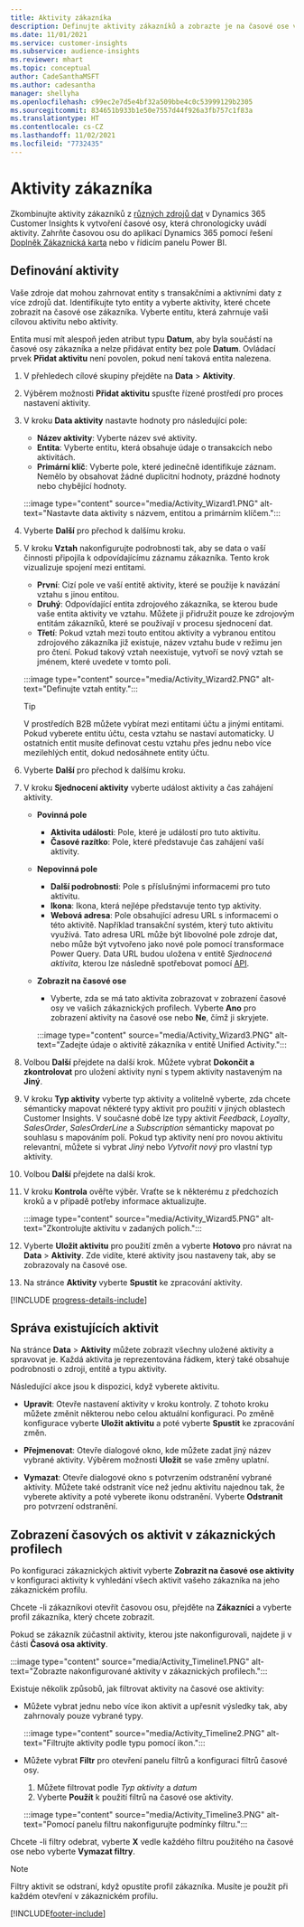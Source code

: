 ```yaml
---
title: Aktivity zákazníka
description: Definujte aktivity zákazníků a zobrazte je na časové ose v zákaznických profilech.
ms.date: 11/01/2021
ms.service: customer-insights
ms.subservice: audience-insights
ms.reviewer: mhart
ms.topic: conceptual
author: CadeSanthaMSFT
ms.author: cadesantha
manager: shellyha
ms.openlocfilehash: c99ec2e7d5e4bf32a509bbe4c0c53999129b2305
ms.sourcegitcommit: 834651b933b1e50e7557d44f926a3fb757c1f83a
ms.translationtype: HT
ms.contentlocale: cs-CZ
ms.lasthandoff: 11/02/2021
ms.locfileid: "7732435"
---
```

# <a name="customer-activities"></a>Aktivity zákazníka

Zkombinujte aktivity zákazníků z [různých zdrojů dat](data-sources.md) v Dynamics 365 Customer Insights k vytvoření časové osy, která chronologicky uvádí aktivity. Zahrňte časovou osu do aplikací Dynamics 365 pomocí řešení [Doplněk Zákaznická karta](customer-card-add-in.md) nebo v řídicím panelu Power BI.

## <a name="define-an-activity"></a>Definování aktivity

Vaše zdroje dat mohou zahrnovat entity s transakčními a aktivními daty z více zdrojů dat. Identifikujte tyto entity a vyberte aktivity, které chcete zobrazit na časové ose zákazníka. Vyberte entitu, která zahrnuje vaši cílovou aktivitu nebo aktivity.

Entita musí mít alespoň jeden atribut typu **Datum**, aby byla součástí na časové osy zákazníka a nelze přidávat entity bez pole **Datum**. Ovládací prvek **Přidat aktivitu** není povolen, pokud není taková entita nalezena.

1. V přehledech cílové skupiny přejděte na **Data** > **Aktivity**.

1. Výběrem možnosti **Přidat aktivitu** spusťte řízené prostředí pro proces nastavení aktivity.

1. V kroku **Data aktivity** nastavte hodnoty pro následující pole:

   - **Název aktivity**: Vyberte název své aktivity.
   - **Entita**: Vyberte entitu, která obsahuje údaje o transakcích nebo aktivitách.
   - **Primární klíč**: Vyberte pole, které jedinečně identifikuje záznam. Nemělo by obsahovat žádné duplicitní hodnoty, prázdné hodnoty nebo chybějící hodnoty.

   :::image type="content" source="media/Activity_Wizard1.PNG" alt-text="Nastavte data aktivity s názvem, entitou a primárním klíčem.":::

1. Vyberte **Další** pro přechod k dalšímu kroku.

1. V kroku **Vztah** nakonfigurujte podrobnosti tak, aby se data o vaší činnosti připojila k odpovídajícímu záznamu zákazníka. Tento krok vizualizuje spojení mezi entitami.  

   - **První**: Cizí pole ve vaší entitě aktivity, které se použije k navázání vztahu s jinou entitou.
   - **Druhý**: Odpovídající entita zdrojového zákazníka, se kterou bude vaše entita aktivity ve vztahu. Můžete ji přidružit pouze ke zdrojovým entitám zákazníků, které se používají v procesu sjednocení dat.
   - **Třetí**: Pokud vztah mezi touto entitou aktivity a vybranou entitou zdrojového zákazníka již existuje, název vztahu bude v režimu jen pro čtení. Pokud takový vztah neexistuje, vytvoří se nový vztah se jménem, které uvedete v tomto poli.

   :::image type="content" source="media/Activity_Wizard2.PNG" alt-text="Definujte vztah entity.":::

   > [!TIP]
   > V prostředích B2B můžete vybírat mezi entitami účtu a jinými entitami. Pokud vyberete entitu účtu, cesta vztahu se nastaví automaticky. U ostatních entit musíte definovat cestu vztahu přes jednu nebo více mezilehlých entit, dokud nedosáhnete entity účtu.

1. Vyberte **Další** pro přechod k dalšímu kroku. 

1. V kroku **Sjednocení aktivity** vyberte událost aktivity a čas zahájení aktivity. 
   - **Povinná pole**
      - **Aktivita události**: Pole, které je událostí pro tuto aktivitu.
      - **Časové razítko**: Pole, které představuje čas zahájení vaší aktivity.

   - **Nepovinná pole**
      - **Další podrobnosti**: Pole s příslušnými informacemi pro tuto aktivitu.
      - **Ikona**: Ikona, která nejlépe představuje tento typ aktivity.
      - **Webová adresa**: Pole obsahující adresu URL s informacemi o této aktivitě. Například transakční systém, který tuto aktivitu využívá. Tato adresa URL může být libovolné pole zdroje dat, nebo může být vytvořeno jako nové pole pomocí transformace Power Query. Data URL budou uložena v entitě *Sjednocená aktivita*, kterou lze následně spotřebovat pomocí [API](apis.md).

   - **Zobrazit na časové ose**
      - Vyberte, zda se má tato aktivita zobrazovat v zobrazení časové osy ve vašich zákaznických profilech. Vyberte **Ano** pro zobrazení aktivity na časové ose nebo **Ne**, čímž ji skryjete.

      :::image type="content" source="media/Activity_Wizard3.PNG" alt-text="Zadejte údaje o aktivitě zákazníka v entitě Unified Activity.":::

1. Volbou **Další** přejdete na další krok. Můžete vybrat **Dokončit a zkontrolovat** pro uložení aktivity nyní s typem aktivity nastaveným na **Jiný**. 

1. V kroku **Typ aktivity** vyberte typ aktivity a volitelně vyberte, zda chcete sémanticky mapovat některé typy aktivit pro použití v jiných oblastech Customer Insights. V současné době lze typy aktivit *Feedback*, *Loyalty*, *SalesOrder*, *SalesOrderLine* a *Subscription* sémanticky mapovat po souhlasu s mapováním polí. Pokud typ aktivity není pro novou aktivitu relevantní, můžete si vybrat *Jiný* nebo *Vytvořit nový* pro vlastní typ aktivity.

1. Volbou **Další** přejdete na další krok. 

1. V kroku **Kontrola** ověřte výběr. Vraťte se k některému z předchozích kroků a v případě potřeby informace aktualizujte.

   :::image type="content" source="media/Activity_Wizard5.PNG" alt-text="Zkontrolujte aktivitu v zadaných polích.":::
   
1. Vyberte **Uložit aktivitu** pro použití změn a vyberte **Hotovo** pro návrat na **Data** > **Aktivity**. Zde vidíte, které aktivity jsou nastaveny tak, aby se zobrazovaly na časové ose. 

1. Na stránce **Aktivity** vyberte **Spustit** ke zpracování aktivity. 

[!INCLUDE [progress-details-include](../includes/progress-details-pane.md)]

## <a name="manage-existing-activities"></a>Správa existujících aktivit

Na stránce **Data** > **Aktivity** můžete zobrazit všechny uložené aktivity a spravovat je. Každá aktivita je reprezentována řádkem, který také obsahuje podrobnosti o zdroji, entitě a typu aktivity.

Následující akce jsou k dispozici, když vyberete aktivitu. 

- **Upravit**: Otevře nastavení aktivity v kroku kontroly. Z tohoto kroku můžete změnit některou nebo celou aktuální konfiguraci. Po změně konfigurace vyberte **Uložit aktivitu** a poté vyberte **Spustit** ke zpracování změn.

- **Přejmenovat**: Otevře dialogové okno, kde můžete zadat jiný název vybrané aktivity. Výběrem možnosti **Uložit** se vaše změny uplatní.

- **Vymazat**: Otevře dialogové okno s potvrzením odstranění vybrané aktivity. Můžete také odstranit více než jednu aktivitu najednou tak, že vyberete aktivity a poté vyberete ikonu odstranění. Vyberte **Odstranit** pro potvrzení odstranění.

## <a name="view-activity-timelines-on-customer-profiles"></a>Zobrazení časových os aktivit v zákaznických profilech

Po konfiguraci zákaznických aktivit vyberte **Zobrazit na časové ose aktivity** v konfiguraci aktivity k vyhledání všech aktivit vašeho zákazníka na jeho zákaznickém profilu.

Chcete -li zákazníkovi otevřít časovou osu, přejděte na **Zákazníci** a vyberte profil zákazníka, který chcete zobrazit.

Pokud se zákazník zúčastnil aktivity, kterou jste nakonfigurovali, najdete ji v části **Časová osa aktivity**.

:::image type="content" source="media/Activity_Timeline1.PNG" alt-text="Zobrazte nakonfigurované aktivity v zákaznických profilech.":::

Existuje několik způsobů, jak filtrovat aktivity na časové ose aktivity:

- Můžete vybrat jednu nebo více ikon aktivit a upřesnit výsledky tak, aby zahrnovaly pouze vybrané typy.

  :::image type="content" source="media/Activity_Timeline2.PNG" alt-text="Filtrujte aktivity podle typu pomocí ikon.":::

- Můžete vybrat **Filtr** pro otevření panelu filtrů a konfiguraci filtrů časové osy.

   1. Můžete filtrovat podle *Typ aktivity* a *datum*
   1. Vyberte **Použít** k použití filtrů na časové ose aktivity.

   :::image type="content" source="media/Activity_Timeline3.PNG" alt-text="Pomocí panelu filtru nakonfigurujte podmínky filtru.":::

Chcete -li filtry odebrat, vyberte **X** vedle každého filtru použitého na časové ose nebo vyberte **Vymazat filtry**.


> [!NOTE]
> Filtry aktivit se odstraní, když opustíte profil zákazníka. Musíte je použít při každém otevření v zákaznickém profilu.

[!INCLUDE[footer-include](../includes/footer-banner.md)]
